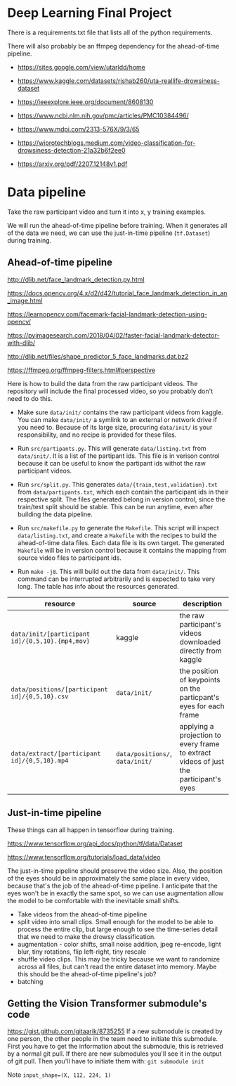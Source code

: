 # Deep Learning Final Project

There is a requirements.txt file that lists all of the python requirements.

There will also probably be an ffmpeg dependency for the ahead-of-time pipeline.

* https://sites.google.com/view/utarldd/home
* https://www.kaggle.com/datasets/rishab260/uta-reallife-drowsiness-dataset

* https://ieeexplore.ieee.org/document/8608130
* https://www.ncbi.nlm.nih.gov/pmc/articles/PMC10384496/
* https://www.mdpi.com/2313-576X/9/3/65
* https://wiprotechblogs.medium.com/video-classification-for-drowsiness-detection-21a32b6f2ee0
* https://arxiv.org/pdf/2207.12148v1.pdf

# Data pipeline

Take the raw participant video and turn it into x, y training examples.

We will run the ahead-of-time pipeline before training. When it generates all of the data we need, we can use the just-in-time pipeline (`tf.Dataset`) during training.

## Ahead-of-time pipeline

http://dlib.net/face_landmark_detection.py.html

https://docs.opencv.org/4.x/d2/d42/tutorial_face_landmark_detection_in_an_image.html

https://learnopencv.com/facemark-facial-landmark-detection-using-opencv/

https://pyimagesearch.com/2018/04/02/faster-facial-landmark-detector-with-dlib/

http://dlib.net/files/shape_predictor_5_face_landmarks.dat.bz2

https://ffmpeg.org/ffmpeg-filters.html#perspective

Here is how to build the data from the raw participant videos. The repository will include the final processed video, so you probably don't need to do this.

* Make sure `data/init/` contains the raw participant videos from kaggle. You can make `data/init/` a symlink to an external or network drive if you need to. Because of its large size, procuring `data/init/` is your responsibility, and no recipe is provided for these files.

* Run `src/partipants.py`. This will generate `data/listing.txt` from `data/init/`. It is a list of the partipant ids. This file is in verison control because it can be useful to know the partipant ids withot the raw participant videos.

* Run `src/split.py`. This generates `data/{train,test,validation}.txt` from `data/partipants.txt`, which each contain the participant ids in their respective split. The files generated belong in version control, since the train/test split should be stable. This can be run anytime, even after building the data pipeline.

* Run `src/makefile.py` to generate the `Makefile`. This script will inspect `data/listing.txt`, and create a `Makefile` with the recipes to build the ahead-of-time data files. Each data file is its own target. The generated `Makefile` will be in version control because it contains the mapping from source video files to participant ids.

* Run `make -j8`. This will build out the data from `data/init/`. This command can be interrupted arbitrarily and is expected to take very long. The table has info about the resources generated.

resource | source | description
---|---|---
`data/init/[participant id]/{0,5,10}.{mp4,mov}` | kaggle | the raw participant's videos downloaded directly from kaggle
`data/positions/[participant id]/{0,5,10}.csv` | `data/init/` | the position of keypoints on the particpant's eyes for each frame
`data/extract/[participant id]/{0,5,10}.mp4` | `data/positions/`, `data/init/` | applying a projection to every frame to extract videos of just the participant's eyes

## Just-in-time pipeline

These things can all happen in tensorflow during training.

https://www.tensorflow.org/api_docs/python/tf/data/Dataset

https://www.tensorflow.org/tutorials/load_data/video

The just-in-time pipeline should preserve the video size. Also,
the position of the eyes should be in approximately the same place in every
video, because that's the job of the ahead-of-time pipeline. I anticipate that
the eyes won't be in exactly the same spot, so we can use augmentation allow
the model to be comfortable with the inevitable small shifts.

* Take videos from the ahead-of-time pipeline
* split video into small clips. Small enough for the model to be able to process the entire clip, but large enough to see the time-series detail that we need to make the drowsy classification.
* augmentation - color shifts, small noise addition, jpeg re-encode, light blur, tiny rotations, flip left-right, tiny rescale 
* shuffle video clips. This may be tricky because we want to randomize across all files, but can't read the entire dataset into memory. Maybe this should be the ahead-of-time pipeline's job?
* batching 

##  Getting the Vision Transformer submodule's code
https://gist.github.com/gitaarik/8735255
If a new submodule is created by one person, the other people in the team need to initiate this submodule. First you have to get the information about the submodule, this is retrieved by a normal git pull. If there are new submodules you'll see it in the output of git pull. Then you'll have to initiate them with:
`git submodule init` 

Note `input_shape=(X, 112, 224, 1)`
